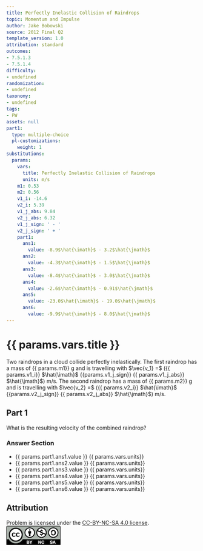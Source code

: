 ```yaml
---
title: Perfectly Inelastic Collision of Raindrops
topic: Momentum and Impulse
author: Jake Bobowski
source: 2012 Final Q2
template_version: 1.0
attribution: standard
outcomes:
- 7.5.1.3
- 7.5.1.4
difficulty:
- undefined
randomization:
- undefined
taxonomy:
- undefined
tags:
- PW
assets: null
part1:
  type: multiple-choice
  pl-customizations:
    weight: 1
substitutions:
  params:
    vars:
      title: Perfectly Inelastic Collision of Raindrops
      units: m/s
    m1: 0.53
    m2: 0.56
    v1_i: -14.6
    v2_i: 5.39
    v1_j_abs: 9.84
    v2_j_abs: 6.32
    v1_j_sign: ' - '
    v2_j_sign: ' + '
    part1:
      ans1:
        value: -8.9$\hat{\imath}$ - 3.2$\hat{\jmath}$
      ans2:
        value: -4.3$\hat{\imath}$ - 1.5$\hat{\jmath}$
      ans3:
        value: -8.4$\hat{\imath}$ - 3.0$\hat{\jmath}$
      ans4:
        value: -2.6$\hat{\imath}$ - 0.91$\hat{\jmath}$
      ans5:
        value: -23.0$\hat{\imath}$ - 19.0$\hat{\jmath}$
      ans6:
        value: -9.9$\hat{\imath}$ - 8.0$\hat{\jmath}$
---
```

# {{ params.vars.title }}
Two raindrops in a cloud collide perfectly inelastically. The first raindrop has a mass of {{ params.m1}} g and is travelling with $\vec{v_1} =$ ({{ params.v1_i}} $\hat{\imath}$ {{params.v1_j_sign}} {{ params.v1_j_abs}} $\hat{\jmath}$) m/s.
The second raindrop has a mass of {{ params.m2}} g and is travelling with $\vec{v_2} =$ ({{ params.v2_i}} $\hat{\imath}$ {{params.v2_j_sign}} {{ params.v2_j_abs}} $\hat{\jmath}$) m/s.

## Part 1

What is the resulting velocity of the combined raindrop?

### Answer Section

- {{ params.part1.ans1.value }} {{ params.vars.units}}
- {{ params.part1.ans2.value }} {{ params.vars.units}}
- {{ params.part1.ans3.value }} {{ params.vars.units}}
- {{ params.part1.ans4.value }} {{ params.vars.units}}
- {{ params.part1.ans5.value }} {{ params.vars.units}}
- {{ params.part1.ans6.value }} {{ params.vars.units}}

## Attribution

Problem is licensed under the [CC-BY-NC-SA 4.0 license](https://creativecommons.org/licenses/by-nc-sa/4.0/).<br> ![The Creative Commons 4.0 license requiring attribution-BY, non-commercial-NC, and share-alike-SA license.](https://raw.githubusercontent.com/firasm/bits/master/by-nc-sa.png)